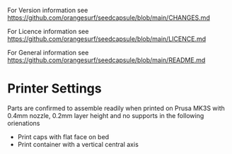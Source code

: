 For Version information see https://github.com/orangesurf/seedcapsule/blob/main/CHANGES.md

For Licence information see https://github.com/orangesurf/seedcapsule/blob/main/LICENCE.md

For General information see https://github.com/orangesurf/seedcapsule/blob/main/README.md


# Printer Settings
Parts are confirmed to assemble readily when printed on Prusa MK3S with 0.4mm nozzle, 0.2mm layer height and no supports in the following orienations
- Print caps with flat face on bed
- Print container with a vertical central axis
